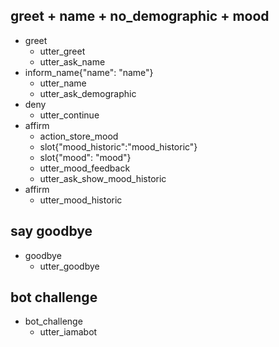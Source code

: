 <!-- ## greet + get name + check mood
* greet
  - utter_greet
  - utter_ask_name
* inform_name{"name": "name"}
  - utter_name
  - utter_ask_mood
* inform_mood{"mood": "mood"}
  - slot{"mood": "mood"}
  - utter_ask_triage
* inform_triage{"triage": "triage"}
  - slot{"triage": "triage"}
  - utter_triage_choice
  - action_debug_bot


## greet + name + demographic
* greet
  - utter_greet
  - utter_ask_name
* inform_name{"name": "name"}
  - utter_name
  - utter_ask_demographic
* affirm
  - demographic_form
  - slot{"age": 22}
  - slot{"gender": "Male"}
  - slot{"neighborhood": "DF"}
  - slot{"therapy": false}
  - slot{"ethnicity": "asian"}
  - slot{"work": false}
  - slot{"major": "Engineer"}
  - slot{"timeunb": 3}
  - utter_continue
* affirm
  - utter_ask_mood
* inform_mood{"mood": "mood"}
  - slot{"mood": "mood"}
  - action_store_mood
  - slot{"mood_historic":"mood_historic"}
  - utter_ask_mood_historic
* affirm
  - utter_mood_h
-->

## greet + name + no_demographic + mood
* greet
  - utter_greet
  - utter_ask_name
* inform_name{"name": "name"}
  - utter_name
  - utter_ask_demographic
* deny
  - utter_continue
* affirm
  - action_store_mood
  - slot{"mood_historic":"mood_historic"}
  - slot{"mood": "mood"}
  - utter_mood_feedback
  - utter_ask_show_mood_historic
* affirm
  - utter_mood_historic


<!--
* inform_mood{"mood": "mood"}
## greet + mood + triage
* greet
  - slot{"name":"name"}
  - utter_greet
  - utter_ask_mood
* inform_mood{"mood": "mood"}
  - slot{"mood": "mood"}
  - utter_mood_feedback
  - utter_continue
* affirm
  - utter_ask_triage
* affirm
  - utter_goodbye

## greet + mood + no_triage
* greet
  - slot{"name":"name"}
  - utter_greet
  - utter_ask_mood
* inform_mood{"mood": "mood"}
  - slot{"mood": "mood"}
  - utter_mood_feedback
  - utter_continue
* affirm
  - utter_ask_triage
* deny
  - utter_goodbye
<!--* inform_age{"age":"age"}
  - utter_ask_gender
* inform_gender{"gender":"gender"}
  - utter_ask_neighborhood
* inform_neighborhood{"neighborhood":"neighborhood"}
  - utter_ask_therapy
* inform_therapy{"therapy":"therapy"}
  - utter_ask_ethnicity
* inform_therapy{"ethnicity":"ethnicity"}
  - utter_ask_work
* inform_work{"work":"work"}
  - utter_ask_major
* inform_major{"major":"major"}
  - utter_ask_timeunb
* inform_timeunb{"timeunb":"timeunb"}
-->

## say goodbye
* goodbye
  - utter_goodbye

## bot challenge
* bot_challenge
  - utter_iamabot
